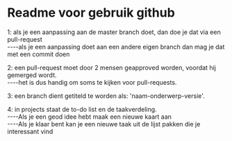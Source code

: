 # Readme voor gebruik github

1: als je een aanpassing aan de master branch doet, dan doe je dat via een pull-request  
----als je een aanpassing doet aan een andere eigen branch dan mag je dat met een commit doen  
    
2: een pull-request moet door 2 mensen geapproved worden, voordat hij gemerged wordt.  
----het is dus handig om soms te kijken voor pull-requests.  
    
3: een branch dient getiteld te worden als: 'naam-onderwerp-versie'.  

4: in projects staat de to-do list en de taakverdeling.   
----Als je een geod idee hebt maak een nieuwe kaart aan  
----Als je klaar bent kan je een nieuwe taak uit de lijst pakken die je interessant vind  
